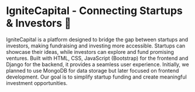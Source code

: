 # IgniteCapital - Connecting Startups & Investors 🚀
IgniteCapital is a platform designed to bridge the gap between startups and investors, making fundraising and investing more accessible. Startups can showcase their ideas, while investors can explore and fund promising ventures. Built with HTML, CSS, JavaScript (Bootstrap) for the frontend and Django for the backend, it provides a seamless user experience. Initially, we planned to use MongoDB for data storage but later focused on frontend development. Our goal is to simplify startup funding and create meaningful investment opportunities. 
